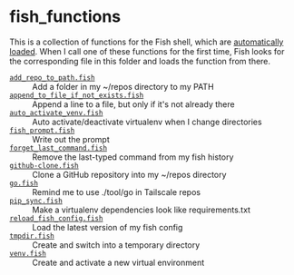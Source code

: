 # fish_functions

This is a collection of functions for the Fish shell, which are [automatically loaded][functions].
When I call one of these functions for the first time, Fish looks for the corresponding file in this folder and loads the function from there.

[functions]: https://fishshell.com/docs/current/language.html#autoloading-functions

<!-- [[[cog

# This adds the root of the repo to the PATH, which has cog_helpers.py
from os.path import abspath, basename, dirname
import sys

sys.path.append(abspath(dirname(dirname("."))))

import glob
import shlex

import cog

import cog_helpers

folder_name = "fish_functions"

functions = []

for f in sorted(glob.glob("fish_functions/*.fish")):

    # Look for the line in the file that defines the function.
    #
    # e.g. if the file is called 'tmpdir.fish', look for the line that
    # starts 'function tmpdir'
    function_name = basename(f).replace('.fish', '')
    definition_line = next(
        line
        for line in open(f)
        if line.startswith(f'function {function_name}')
    )

    # Now split the definition line into components
    components = shlex.split(definition_line)
    try:
        description_flag = components.index("--description")
    except ValueError:
        raise ValueError(f"No --description flag for {function_name}")
    description = components[description_flag + 1]

    functions.append({"name": basename(f), "description": description})

cog_helpers.create_description_table(folder_name=folder_name, scripts=functions)
]]] -->
<dl>
  <dt>
    <a href="https://github.com/alexwlchan/scripts/blob/main/fish_functions/add_repo_to_path.fish">
      <code>add_repo_to_path.fish</code>
    </a>
  </dt>
  <dd>
    Add a folder in my ~/repos directory to my PATH
  </dd>

  <dt>
    <a href="https://github.com/alexwlchan/scripts/blob/main/fish_functions/append_to_file_if_not_exists.fish">
      <code>append_to_file_if_not_exists.fish</code>
    </a>
  </dt>
  <dd>
    Append a line to a file, but only if it's not already there
  </dd>

  <dt>
    <a href="https://github.com/alexwlchan/scripts/blob/main/fish_functions/auto_activate_venv.fish">
      <code>auto_activate_venv.fish</code>
    </a>
  </dt>
  <dd>
    Auto activate/deactivate virtualenv when I change directories
  </dd>

  <dt>
    <a href="https://github.com/alexwlchan/scripts/blob/main/fish_functions/fish_prompt.fish">
      <code>fish_prompt.fish</code>
    </a>
  </dt>
  <dd>
    Write out the prompt
  </dd>

  <dt>
    <a href="https://github.com/alexwlchan/scripts/blob/main/fish_functions/forget_last_command.fish">
      <code>forget_last_command.fish</code>
    </a>
  </dt>
  <dd>
    Remove the last-typed command from my fish history
  </dd>

  <dt>
    <a href="https://github.com/alexwlchan/scripts/blob/main/fish_functions/github-clone.fish">
      <code>github-clone.fish</code>
    </a>
  </dt>
  <dd>
    Clone a GitHub repository into my ~/repos directory
  </dd>

  <dt>
    <a href="https://github.com/alexwlchan/scripts/blob/main/fish_functions/go.fish">
      <code>go.fish</code>
    </a>
  </dt>
  <dd>
    Remind me to use ./tool/go in Tailscale repos
  </dd>

  <dt>
    <a href="https://github.com/alexwlchan/scripts/blob/main/fish_functions/pip_sync.fish">
      <code>pip_sync.fish</code>
    </a>
  </dt>
  <dd>
    Make a virtualenv dependencies look like requirements.txt
  </dd>

  <dt>
    <a href="https://github.com/alexwlchan/scripts/blob/main/fish_functions/reload_fish_config.fish">
      <code>reload_fish_config.fish</code>
    </a>
  </dt>
  <dd>
    Load the latest version of my fish config
  </dd>

  <dt>
    <a href="https://github.com/alexwlchan/scripts/blob/main/fish_functions/tmpdir.fish">
      <code>tmpdir.fish</code>
    </a>
  </dt>
  <dd>
    Create and switch into a temporary directory
  </dd>

  <dt>
    <a href="https://github.com/alexwlchan/scripts/blob/main/fish_functions/venv.fish">
      <code>venv.fish</code>
    </a>
  </dt>
  <dd>
    Create and activate a new virtual environment
  </dd>
</dl>
<!-- [[[end]]] (sum: FW10hKks6J) -->